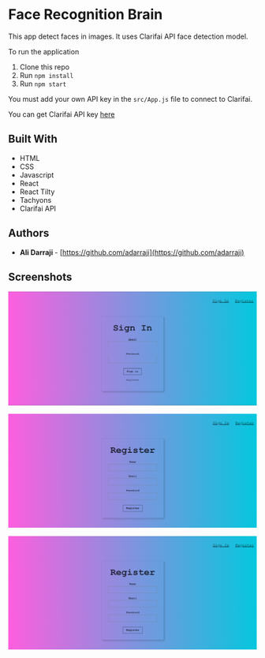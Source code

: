 # Face Recognition Brain
This app detect faces in images. It uses Clarifai API face detection model.

To run the application

1. Clone this repo
2. Run `npm install`
3. Run `npm start`

You must add your own API key in the `src/App.js` file to connect to Clarifai.

You can get Clarifai API key [here](https://www.clarifai.com/)


## Built With

* HTML
* CSS
* Javascript
* React
* React Tilty
* Tachyons
* Clarifai API

## Authors

- **Ali Darraji** - [https://github.com/adarraji](https://github.com/adarraji)

## Screenshots

![Image 1](./images/image-01.png)

![Image 2](./images/image-02.png)

![Image 2](./images/image-02.png)